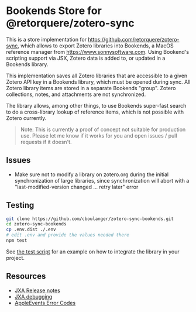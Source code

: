 # Bookends Store for @retorquere/zotero-sync

This is a store implementation for https://github.com/retorquere/zotero-sync, 
which allows to export Zotero libraries into Bookends, a MacOS reference
manager from https://www.sonnysoftware.com. Using Bookend's scripting support via
JSX, Zotero data is added to, or updated in a Bookends library.

This implementation saves all Zotero libraries that are accessible to a given Zotero 
API key in a Bookends library, which must be opened during sync. All Zotero library items are
stored in a separate Bookends "group". Zotero collections, notes, and attachments are
not synchronized.

The library allows, among other things, to use Bookends super-fast search to do a 
cross-library lookup of reference items, which is not possible with Zotero currently.

> Note: This is currently a proof of concept not suitable for production use. Please
> let me know if it works for you and open issues / pull requests if it doesn't.

## Issues

 - Make sure not to modify a library on zotero.org during the initial synchronization
   of large libraries, since synchronization will abort with a "last-modified-version changed 
   ... retry later" error 

## Testing

```bash
git clone https://github.com/cboulanger/zotero-sync-bookends.git
cd zotero-sync-bookends
cp .env.dist ./.env
# edit .env and provide the values needed there
npm test
```

See [the test script](test.ts) for an example on how to integrate the library in your project.

## Resources
- [JXA Release notes](https://developer.apple.com/library/archive/releasenotes/InterapplicationCommunication/RN-JavaScriptForAutomation/Articles/OSX10-10.html#//apple_ref/doc/uid/TP40014508-CH109-SW1)
- [JXA debugging](https://developer.apple.com/library/archive/releasenotes/InterapplicationCommunication/RN-JavaScriptForAutomation/Articles/OSX10-11.html#//apple_ref/doc/uid/TP40014508-CH110-SW1) 
- [AppleEvents Error Codes](https://developer.apple.com/library/archive/documentation/AppleScript/Conceptual/AppleScriptLangGuide/reference/ASLR_error_codes.html)
